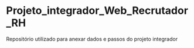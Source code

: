 # Projeto_integrador_Web_Recrutador_RH
Repositório utilizado para anexar dados e passos do projeto integrador
